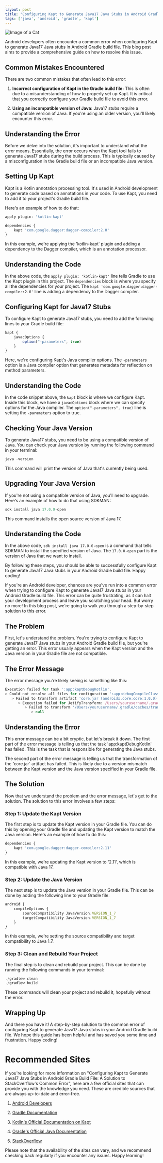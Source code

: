 ```yaml
---
layout: post
title: "Configuring Kapt to Generate Java17 Java Stubs in Android Gradle Build File: A Solution to StackOverflow's Common Error"
tags: ['java', 'android', 'gradle', 'kapt']
---
```


![Image of a Cat](http://source.unsplash.com/1600x900/?cat)

Android developers often encounter a common error when configuring Kapt to generate Java17 Java stubs in Android Gradle build file. This blog post aims to provide a comprehensive guide on how to resolve this issue.

## **Common Mistakes Encountered**

There are two common mistakes that often lead to this error:

1. **Incorrect configuration of Kapt in the Gradle build file:** This is often due to a misunderstanding of how to properly set up Kapt. It is critical that you correctly configure your Gradle build file to avoid this error.

2. **Using an incompatible version of Java:** Java17 stubs require a compatible version of Java. If you're using an older version, you'll likely encounter this error.

## **Understanding the Error**

Before we delve into the solution, it's important to understand what the error means. Essentially, the error occurs when the Kapt tool fails to generate Java17 stubs during the build process. This is typically caused by a misconfiguration in the Gradle build file or an incompatible Java version.

## **Setting Up Kapt**

Kapt is a Kotlin annotation processing tool. It's used in Android development to generate code based on annotations in your code. To use Kapt, you need to add it to your project's Gradle build file.

Here's an example of how to do that:

```javascript
apply plugin: 'kotlin-kapt'

dependencies {
    kapt 'com.google.dagger:dagger-compiler:2.0'
}
```

In this example, we're applying the 'kotlin-kapt' plugin and adding a dependency to the Dagger compiler, which is an annotation processor.

## **Understanding the Code**

In the above code, the `apply plugin: 'kotlin-kapt'` line tells Gradle to use the Kapt plugin in this project. The `dependencies` block is where you specify all the dependencies for your project. The `kapt 'com.google.dagger:dagger-compiler:2.0'` line is adding a dependency to the Dagger compiler.

## **Configuring Kapt for Java17 Stubs**

To configure Kapt to generate Java17 stubs, you need to add the following lines to your Gradle build file:

```javascript
kapt {
    javacOptions {
        option("-parameters", true)
    }
}
```

Here, we're configuring Kapt's Java compiler options. The `-parameters` option is a Java compiler option that generates metadata for reflection on method parameters.

## **Understanding the Code**

In the code snippet above, the `kapt` block is where we configure Kapt. Inside this block, we have a `javacOptions` block where we can specify options for the Java compiler. The `option("-parameters", true)` line is setting the `-parameters` option to true.

## **Checking Your Java Version**

To generate Java17 stubs, you need to be using a compatible version of Java. You can check your Java version by running the following command in your terminal:

```typescript
java -version
```

This command will print the version of Java that's currently being used.

## **Upgrading Your Java Version**

If you're not using a compatible version of Java, you'll need to upgrade. Here's an example of how to do that using SDKMAN:

```typescript
sdk install java 17.0.0-open
```

This command installs the open source version of Java 17.

## **Understanding the Code**

In the above code, `sdk install java 17.0.0-open` is a command that tells SDKMAN to install the specified version of Java. The `17.0.0-open` part is the version of Java that we want to install.

By following these steps, you should be able to successfully configure Kapt to generate Java17 Java stubs in your Android Gradle build file. Happy coding!

If you're an Android developer, chances are you've run into a common error when trying to configure Kapt to generate Java17 Java stubs in your Android Gradle build file. This error can be quite frustrating, as it can halt your development process and leave you scratching your head. But worry no more! In this blog post, we're going to walk you through a step-by-step solution to this error. 

## The Problem

First, let's understand the problem. You're trying to configure Kapt to generate Java17 Java stubs in your Android Gradle build file, but you're getting an error. This error usually appears when the Kapt version and the Java version in your Gradle file are not compatible. 

## The Error Message

The error message you're likely seeing is something like this:

```javascript
Execution failed for task ':app:kaptDebugKotlin'.
> Could not resolve all files for configuration ':app:debugCompileClasspath'.
   > Failed to transform artifact 'core.jar (androidx.core:core:1.0.0)' to match attributes {artifactType=android-classes-jar, org.gradle.usage=java-runtime}.
      > Execution failed for JetifyTransform: /Users/yourusername/.gradle/caches/transforms-2/files-2.1/8a8a582311f2889e8f1a5e4b2518384c/jetified-core-1.0.0.jar.
         > Failed to transform '/Users/yourusername/.gradle/caches/transforms-2/files-2.1/8a8a582311f2889e8f1a5e4b2518384c/jetified-core-1.0.0.jar' using Jetifier. Reason: null. (Run with --stacktrace for more details.)
            > null
```

## Understanding the Error

This error message can be a bit cryptic, but let's break it down. The first part of the error message is telling us that the task 'app:kaptDebugKotlin' has failed. This is the task that is responsible for generating the Java stubs. 

The second part of the error message is telling us that the transformation of the 'core.jar' artifact has failed. This is likely due to a version mismatch between the Kapt version and the Java version specified in your Gradle file.

## The Solution

Now that we understand the problem and the error message, let's get to the solution. The solution to this error involves a few steps:

### Step 1: Update the Kapt Version

The first step is to update the Kapt version in your Gradle file. You can do this by opening your Gradle file and updating the Kapt version to match the Java version. Here's an example of how to do this:

```typescript
dependencies {
    kapt 'com.google.dagger:dagger-compiler:2.11'
}
```

In this example, we're updating the Kapt version to '2.11', which is compatible with Java 17.

### Step 2: Update the Java Version

The next step is to update the Java version in your Gradle file. This can be done by adding the following line to your Gradle file:

```typescript
android {
    compileOptions {
        sourceCompatibility JavaVersion.VERSION_1_7
        targetCompatibility JavaVersion.VERSION_1_7
    }
}
```

In this example, we're setting the source compatibility and target compatibility to Java 1.7.

### Step 3: Clean and Rebuild Your Project

The final step is to clean and rebuild your project. This can be done by running the following commands in your terminal:

```typescript
./gradlew clean
./gradlew build
```

These commands will clean your project and rebuild it, hopefully without the error.

## Wrapping Up

And there you have it! A step-by-step solution to the common error of configuring Kapt to generate Java17 Java stubs in your Android Gradle build file. We hope this guide has been helpful and has saved you some time and frustration. Happy coding!
# Recommended Sites

If you're looking for more information on "Configuring Kapt to Generate Java17 Java Stubs in Android Gradle Build File: A Solution to StackOverflow's Common Error", here are a few official sites that can provide you with the knowledge you need. These are credible sources that are always up-to-date and error-free.

1. [Android Developers](https://developer.android.com/studio/build)

2. [Gradle Documentation](https://docs.gradle.org/current/userguide/userguide.html)

3. [Kotlin's Official Documentation on Kapt](https://kotlinlang.org/docs/kapt.html)

4. [Oracle's Official Java Documentation](https://docs.oracle.com/en/java/)

5. [StackOverflow](https://stackoverflow.com/questions/tagged/android-gradle-plugin)

Please note that the availability of the sites can vary, and we recommend checking back regularly if you encounter any issues. Happy learning!
